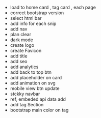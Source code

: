 - load to home card , tag card , each page
- correct bootstrap version
- select html bar
- add info for each snip
- add nav
- plan clear
- dark mode
- create logo
- create Favicon
- add title
- add seo
- add analytics
- add back to top btn
- add placeholder on card
- add animation on svg
- mobile view btn update
- stckky navbar
- ref, embeded api data add
- add tag Section
- bootstrap main color on tag
